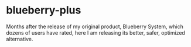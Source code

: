 # blueberry-plus
Months after the release of my original product, Blueberry System, which dozens of users have rated, here I am releasing its better, safer, optimized alternative.
